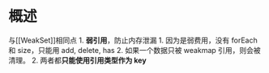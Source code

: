 # 概述
与[[WeakSet]]相同点
	1. **弱引用**，防止内存泄漏
		1. 因为是弱费用，没有 forEach 和 size，只能用 add, delete, has
		2. 如果一个数据只被 weakmap 引用，则会被清理。
	2. 两者都**只能使用引用类型作为 key** 